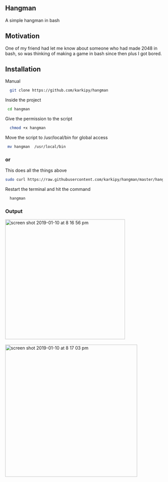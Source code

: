 ## Hangman
  A simple hangman in bash

## Motivation

One of my friend had let me know about someone who had made 2048 in bash, so was thinking of making a game in bash since then plus I got bored.

## Installation

Manual

```bash
  git clone https://github.com/karkipy/hangman
```

Inside the project


```bash
 cd hangman
```

Give the permission to the script

```bash
  chmod +x hangman
```

Move the script to /usr/local/bin for global access

```bash
 mv hangman  /usr/local/bin
```

### or

This does all the things above

```bash
sudo curl https://raw.githubusercontent.com/karkipy/hangman/master/hangman -o /usr/local/bin/hangman && sudo chmod +x /usr/local/bin/hangman
```



Restart the terminal and hit the command

```bash
  hangman
```

### Output

<img width="383" alt="screen shot 2019-01-10 at 8 16 56 pm" src="https://user-images.githubusercontent.com/12614476/50975380-8ddbce80-1515-11e9-9253-517f584733fe.png">


<br>
<br>
<img width="422" alt="screen shot 2019-01-10 at 8 17 03 pm" src="https://user-images.githubusercontent.com/12614476/50975381-8e746500-1515-11e9-9eaf-f3e344a4b7a1.png">




